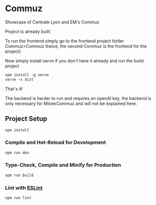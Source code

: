 # Commuz

Showcase of Centrale Lyon and EM's Commuz

Project is already built:

To run the frontend simply go to the frontend project folder Commuz>Commuz (twice, the second Commuz is the frontend for the project)

Now simply install serve if you don't have it already and run the build project

```rb
npm install -g serve
serve -s dist
```

That's it!

The backend is harder to run and requires an openAI key, the backend is only necessary for MisterCommuz and will not be explained here.


## Project Setup

```sh
npm install
```

### Compile and Hot-Reload for Development

```sh
npm run dev
```

### Type-Check, Compile and Minify for Production

```sh
npm run build
```

### Lint with [ESLint](https://eslint.org/)

```sh
npm run lint
```
